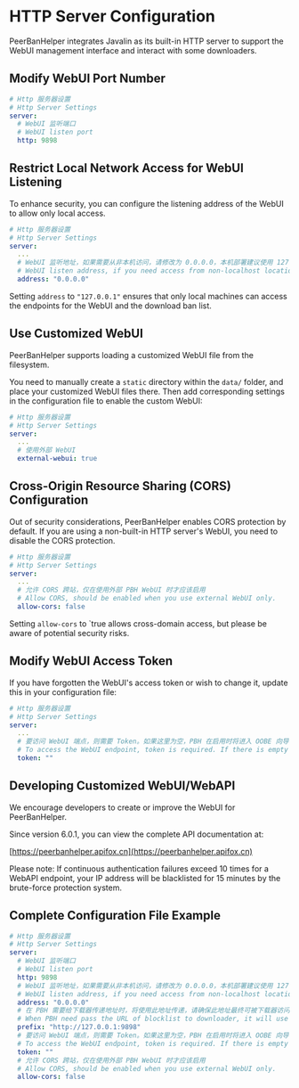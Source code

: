 # HTTP Server Configuration

PeerBanHelper integrates Javalin as its built-in HTTP server to support the WebUI management interface and interact with some downloaders.

## Modify WebUI Port Number

```yaml
# Http 服务器设置
# Http Server Settings
server:
  # WebUI 监听端口
  # WebUI listen port
  http: 9898
```

## Restrict Local Network Access for WebUI Listening

To enhance security, you can configure the listening address of the WebUI to allow only local access.

```yaml
# Http 服务器设置
# Http Server Settings
server:
  ...
  # WebUI 监听地址，如果需要从非本机访问，请修改为 0.0.0.0，本机部署建议使用 127.0.0.1 提高安全性
  # WebUI listen address, if you need access from non-localhost location, change it to 0.0.0.0. Locally deploy use 127.0.0.1 is recommended.
  address: "0.0.0.0"
```

Setting `address` to `"127.0.0.1"` ensures that only local machines can access the endpoints for the WebUI and the download ban list.

## Use Customized WebUI

PeerBanHelper supports loading a customized WebUI file from the filesystem.

You need to manually create a `static` directory within the `data/` folder, and place your customized WebUI files there. Then add corresponding settings in the configuration file to enable the custom WebUI:

```yaml
# Http 服务器设置
# Http Server Settings
server:
  ...
  # 使用外部 WebUI
  external-webui: true
```

## Cross-Origin Resource Sharing (CORS) Configuration

Out of security considerations, PeerBanHelper enables CORS protection by default. If you are using a non-built-in HTTP server's WebUI, you need to disable the CORS protection.

```yaml
# Http 服务器设置
# Http Server Settings
server:
  ...
  # 允许 CORS 跨站，仅在使用外部 PBH WebUI 时才应该启用
  # Allow CORS, should be enabled when you use external WebUI only.
  allow-cors: false
```

Setting `allow-cors` to `true allows cross-domain access, but please be aware of potential security risks.

## Modify WebUI Access Token

If you have forgotten the WebUI's access token or wish to change it, update this in your configuration file:

```yaml
# Http 服务器设置
# Http Server Settings
server:
  ...
  # 要访问 WebUI 端点，则需要 Token。如果这里为空，PBH 在启用时将进入 OOBE 向导，指导您进行基本配置
  # To access the WebUI endpoint, token is required. If there is empty string, OOBE will start to guide you set it.
  token: ""
```

## Developing Customized WebUI/WebAPI

We encourage developers to create or improve the WebUI for PeerBanHelper.

Since version 6.0.1, you can view the complete API documentation at:

[https://peerbanhelper.apifox.cn](https://peerbanhelper.apifox.cn)

Please note: If continuous authentication failures exceed 10 times for a WebAPI endpoint, your IP address will be blacklisted for 15 minutes by the brute-force protection system.

## Complete Configuration File Example

```yaml
# Http 服务器设置
# Http Server Settings
server:
  # WebUI 监听端口
  # WebUI listen port
  http: 9898
  # WebUI 监听地址，如果需要从非本机访问，请修改为 0.0.0.0，本机部署建议使用 127.0.0.1 提高安全性
  # WebUI listen address, if you need access from non-localhost location, change it to 0.0.0.0. Locally deploy use 127.0.0.1 is recommended.
  address: "0.0.0.0"
  # 在 PBH 需要给下载器传递地址时，将使用此地址传递，请确保此地址最终可被下载器访问，请【不要】以 / 结尾
  # When PBH need pass the URL of blocklist to downloader, it will use this address as prefix, make sure this URL can be access from your downloader. DO NOT end with slash (/)
  prefix: "http://127.0.0.1:9898"
  # 要访问 WebUI 端点，则需要 Token。如果这里为空，PBH 在启用时将进入 OOBE 向导，指导您进行基本配置
  # To access the WebUI endpoint, token is required. If there is empty string, OOBE will start to guide you set it.
  token: ""
  # 允许 CORS 跨站，仅在使用外部 PBH WebUI 时才应该启用
  # Allow CORS, should be enabled when you use external WebUI only.
  allow-cors: false
```